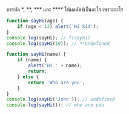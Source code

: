 บรรทัด \*, \*\*, \*\*\* และ \*\*\*\* ให้ผลลัพธ์เป็นอะไร เพราะอะไร

```js
function sayHi(age) {
	if (age < 12) alert('Hi kid');
}
console.log(sayHi); // f(sayhi)
console.log(sayHi(10)); // **undefined
```

```js
function sayHi(name) {
	if (name) {
		alert('Hi ' + name);
		return;
	} else {
		return 'Who are you';
	}
}
console.log(sayHi('John')); // undefined
console.log(sayHi()); // who are you
```

